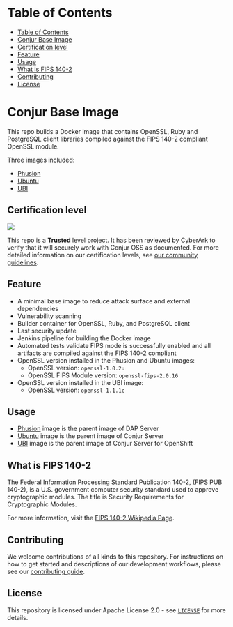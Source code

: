 # Table of Contents

- [Table of Contents](#table-of-contents)
- [Conjur Base Image](#Conjur-Base-Image)
- [Certification level](#Certification-level)
- [Feature](#Feature)
- [Usage](#Usage)
- [What is FIPS 140-2](#What-is-FIPS-140-2)
- [Contributing](#Contributing)
- [License](#license)

# Conjur Base Image

This repo builds a Docker image that contains OpenSSL, Ruby and PostgreSQL client libraries compiled against the FIPS 140-2 compliant OpenSSL module.

Three images included:
- [Phusion](./phusion-ruby-fips/) 
- [Ubuntu](./ubuntu-ruby-fips/) 
- [UBI](./ubi-ruby-fips/)

## Certification level

![](https://img.shields.io/badge/Certification%20Level-Trusted-007BFF?link=https://github.com/cyberark/community/blob/master/Conjur/conventions/certification-levels.md)

This repo is a **Trusted** level project. It has been reviewed by CyberArk to verify that it will securely
work with Conjur OSS as documented. For more detailed information on our certification levels, see
[our community guidelines](https://github.com/cyberark/community/blob/master/Conjur/conventions/certification-levels.md#community).


## Feature

* A minimal base image to reduce attack surface and external dependencies
* Vulnerability scanning
* Builder container for OpenSSL, Ruby, and PostgreSQL client
* Last security update
* Jenkins pipeline for building the Docker image
* Automated tests validate FIPS mode is successfully enabled and all artifacts are compiled against the FIPS 140-2 compliant
* OpenSSL version installed in the Phusion and Ubuntu images:
  * OpenSSL version: `openssl-1.0.2u`
  * OpenSSL FIPS Module version: `openssl-fips-2.0.16`
* OpenSSL version installed in the UBI image:
  * OpenSSL version: `openssl-1.1.1c`
  
## Usage

- [Phusion](./phusion-ruby-fips/) image is the parent image of DAP Server
- [Ubuntu](./ubuntu-ruby-fips/) image is the parent image of Conjur Server
- [UBI](./ubi-ruby-fips/) image is the parent image of Conjur Server for OpenShift

## What is FIPS 140-2

The Federal Information Processing Standard Publication 140-2, (FIPS PUB 140-2), is a U.S. government computer security standard used to approve cryptographic modules.
The title is Security Requirements for Cryptographic Modules. 

For more information, visit the [FIPS 140-2 Wikipedia Page](https://en.wikipedia.org/wiki/FIPS_140-2).

## Contributing

We welcome contributions of all kinds to this repository. For instructions on how to get started and descriptions
of our development workflows, please see our [contributing guide](https://github.com/cyberark/conjur-base-image/blob/master/CONTRIBUTING.md).

## License

This repository is licensed under Apache License 2.0 - see [`LICENSE`](LICENSE) for more details.

